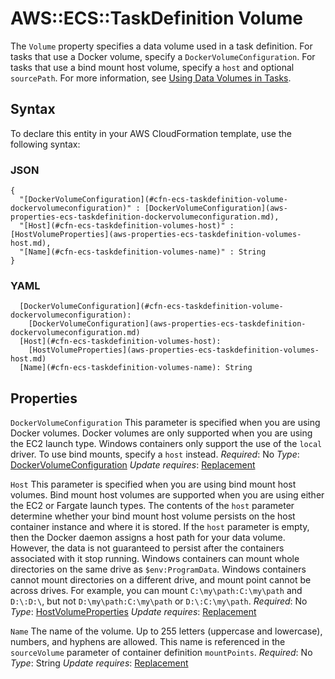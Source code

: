 # AWS::ECS::TaskDefinition Volume<a name="aws-properties-ecs-taskdefinition-volumes"></a>

The `Volume` property specifies a data volume used in a task definition\. For tasks that use a Docker volume, specify a `DockerVolumeConfiguration`\. For tasks that use a bind mount host volume, specify a `host` and optional `sourcePath`\. For more information, see [Using Data Volumes in Tasks](https://docs.aws.amazon.com/AmazonECS/latest/developerguide/using_data_volumes.html)\.

## Syntax<a name="aws-properties-ecs-taskdefinition-volumes-syntax"></a>

To declare this entity in your AWS CloudFormation template, use the following syntax:

### JSON<a name="aws-properties-ecs-taskdefinition-volumes-syntax.json"></a>

```
{
  "[DockerVolumeConfiguration](#cfn-ecs-taskdefinition-volume-dockervolumeconfiguration)" : [DockerVolumeConfiguration](aws-properties-ecs-taskdefinition-dockervolumeconfiguration.md),
  "[Host](#cfn-ecs-taskdefinition-volumes-host)" : [HostVolumeProperties](aws-properties-ecs-taskdefinition-volumes-host.md),
  "[Name](#cfn-ecs-taskdefinition-volumes-name)" : String
}
```

### YAML<a name="aws-properties-ecs-taskdefinition-volumes-syntax.yaml"></a>

```
  [DockerVolumeConfiguration](#cfn-ecs-taskdefinition-volume-dockervolumeconfiguration):
    [DockerVolumeConfiguration](aws-properties-ecs-taskdefinition-dockervolumeconfiguration.md)
  [Host](#cfn-ecs-taskdefinition-volumes-host):
    [HostVolumeProperties](aws-properties-ecs-taskdefinition-volumes-host.md)
  [Name](#cfn-ecs-taskdefinition-volumes-name): String
```

## Properties<a name="aws-properties-ecs-taskdefinition-volumes-properties"></a>

`DockerVolumeConfiguration`  <a name="cfn-ecs-taskdefinition-volume-dockervolumeconfiguration"></a>
This parameter is specified when you are using Docker volumes\. Docker volumes are only supported when you are using the EC2 launch type\. Windows containers only support the use of the `local` driver\. To use bind mounts, specify a `host` instead\.
*Required*: No
*Type*: [DockerVolumeConfiguration](aws-properties-ecs-taskdefinition-dockervolumeconfiguration.md)
*Update requires*: [Replacement](https://docs.aws.amazon.com/AWSCloudFormation/latest/UserGuide/using-cfn-updating-stacks-update-behaviors.html#update-replacement)

`Host`  <a name="cfn-ecs-taskdefinition-volumes-host"></a>
This parameter is specified when you are using bind mount host volumes\. Bind mount host volumes are supported when you are using either the EC2 or Fargate launch types\. The contents of the `host` parameter determine whether your bind mount host volume persists on the host container instance and where it is stored\. If the `host` parameter is empty, then the Docker daemon assigns a host path for your data volume\. However, the data is not guaranteed to persist after the containers associated with it stop running\.
Windows containers can mount whole directories on the same drive as `$env:ProgramData`\. Windows containers cannot mount directories on a different drive, and mount point cannot be across drives\. For example, you can mount `C:\my\path:C:\my\path` and `D:\:D:\`, but not `D:\my\path:C:\my\path` or `D:\:C:\my\path`\.
*Required*: No
*Type*: [HostVolumeProperties](aws-properties-ecs-taskdefinition-volumes-host.md)
*Update requires*: [Replacement](https://docs.aws.amazon.com/AWSCloudFormation/latest/UserGuide/using-cfn-updating-stacks-update-behaviors.html#update-replacement)

`Name`  <a name="cfn-ecs-taskdefinition-volumes-name"></a>
The name of the volume\. Up to 255 letters \(uppercase and lowercase\), numbers, and hyphens are allowed\. This name is referenced in the `sourceVolume` parameter of container definition `mountPoints`\.
*Required*: No
*Type*: String
*Update requires*: [Replacement](https://docs.aws.amazon.com/AWSCloudFormation/latest/UserGuide/using-cfn-updating-stacks-update-behaviors.html#update-replacement)
